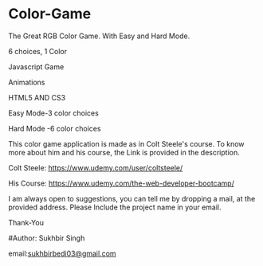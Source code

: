 # Color-Game

The Great RGB Color Game. With Easy and Hard Mode.

6 choices, 1 Color

Javascript Game

Animations

HTML5 AND CS3

Easy Mode-3 color choices

Hard Mode -6 color choices

This color game application is made as in Colt Steele's course. To know more about him and his course, the Link is provided in the description. 

Colt Steele: https://www.udemy.com/user/coltsteele/

His Course: https://www.udemy.com/the-web-developer-bootcamp/


I am always open to suggestions, you can tell me by dropping a mail, at the provided address. Please Include the project name in your email.

Thank-You

#Author: Sukhbir Singh

email:sukhbirbedi03@gmail.com
